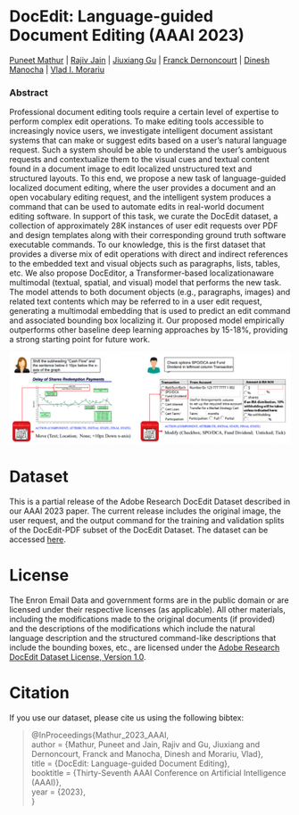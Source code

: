 # DocEdit: Language-guided Document Editing (AAAI 2023)

[Puneet Mathur](https://themadaiguy.github.io/) | [Rajiv Jain](https://research.adobe.com/person/rajiv-jain/) | [Jiuxiang Gu](https://research.adobe.com/person/jiuxiang-gu/) | [Franck Dernoncourt](https://research.adobe.com/person/franck-dernoncourt/) | [Dinesh Manocha](https://www.cs.umd.edu/people/dmanocha) | [Vlad I. Morariu](https://research.adobe.com/person/vlad-morariu/)

### Abstract

Professional document editing tools require a certain level of expertise to perform complex edit operations. To make editing 
tools accessible to increasingly novice users, we investigate intelligent document assistant systems that can make or suggest
edits based on a user’s natural language request. Such a system should be able to understand the user’s ambiguous requests
and contextualize them to the visual cues and textual content found in a document image to edit localized unstructured text
and structured layouts. To this end, we propose a new task of language-guided localized document editing, where the user
provides a document and an open vocabulary editing request, and the intelligent system produces a command that can be
used to automate edits in real-world document editing software. In support of this task, we curate the DocEdit dataset, a
collection of approximately 28K instances of user edit requests over PDF and design templates along with their corresponding
ground truth software executable commands. To our knowledge, this is the first dataset that provides a diverse mix of edit
operations with direct and indirect references to the embedded text and visual objects such as paragraphs, lists, tables, etc. We
also propose DocEditor, a Transformer-based localizationaware multimodal (textual, spatial, and visual) model that
performs the new task. The model attends to both document objects (e.g., paragraphs, images) and related text contents
which may be referred to in a user edit request, generating a multimodal embedding that is used to predict an edit command and
associated bounding box localizing it. Our proposed model empirically outperforms other baseline deep learning approaches
by 15-18%, providing a strong starting point for
future work.

![](./aaai2023/figure1.png)

# Dataset

This is a partial release of the Adobe Research DocEdit Dataset described in our AAAI 2023 paper. The current release includes
the original image, the user request, and the output command for the training and validation splits of the DocEdit-PDF subset
of the DocEdit Dataset. The dataset can be accessed [here](https://github.com/adobe-research/DocEdit-Dataset/releases/download/v1.0/DocEdit-PDF-trainval.tar.gz).

# License
 
The Enron Email Data and government forms are in the public domain or are licensed under their respective licenses (as applicable).  All other materials, including the modifications made to the original documents (if provided) and the descriptions of the modifications which include the natural language description and the structured command-like descriptions that include the bounding boxes, etc., are licensed under the [Adobe Research DocEdit Dataset License, Version 1.0](./LICENSE).

# Citation

If you use our dataset, please cite us using the following bibtex:

>@InProceedings{Mathur_2023_AAAI, <br>
>author = {Mathur, Puneet and Jain, Rajiv and Gu, Jiuxiang and Dernoncourt, Franck and Manocha, Dinesh and Morariu, Vlad}, <br>
>title = {DocEdit: Language-guided Document Editing}, <br>
>booktitle = {Thirty-Seventh AAAI Conference on Artificial Intelligence (AAAI)}, <br>
>year = {2023}, <br>
>}
